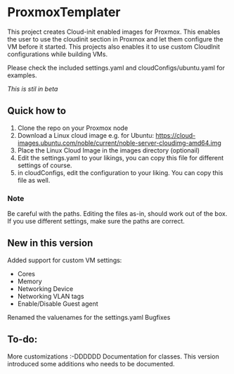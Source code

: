 # ProxmoxTemplater
This project creates Cloud-init enabled images for Proxmox. This enables the user to use the cloudinit section in Proxmox and let them configure the VM before it started. This projects also enables it to use custom CloudInit configurations while building VMs.

Please check the included settings.yaml and cloudConfigs/ubuntu.yaml for examples.

_This is stil in beta_

## Quick how to
1. Clone the repo on your Proxmox node
2. Download a Linux cloud image e.g. for Ubuntu: https://cloud-images.ubuntu.com/noble/current/noble-server-cloudimg-amd64.img
3. Place the Linux Cloud Image in the images directory (optionail)
4. Edit the settings.yaml to your likings, you can copy this file for different settings of course.
5. in cloudConfigs, edit the configuration to your liking. You can copy this file as well.

### Note
Be careful with the paths. Editing the files as-in, should work out of the box. If you use different settings, make sure the paths are correct.

## New in this version
Added support for custom VM settings:
- Cores
- Memory
- Networking Device
- Networking VLAN tags
- Enable/Disable Guest agent

Renamed the valuenames for the settings.yaml
Bugfixes

## To-do:
More customizations :-DDDDDD
Documentation for classes. This version introduced some additions who needs to be documented.
